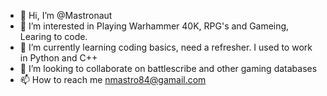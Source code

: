 - 👋 Hi, I’m @Mastronaut
- 👀 I’m interested in Playing Warhammer 40K, RPG's and Gameing, Learing to code.
- 🌱 I’m currently learning coding basics, need a refresher. I used to work in Python and C++
- 💞️ I’m looking to collaborate on battlescribe and other gaming databases
- 📫 How to reach me nmastro84@gamail.com

<!---
Mastronaut/Mastronaut is a ✨ special ✨ repository because its `README.md` (this file) appears on your GitHub profile.
You can click the Preview link to take a look at your changes.
--->
